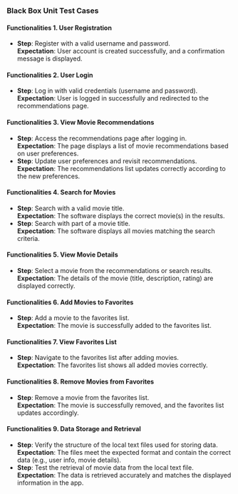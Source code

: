### Black Box Unit Test Cases  

#### Functionalities 1. User Registration  
- **Step**: Register with a valid username and password.  
  **Expectation**: User account is created successfully, and a confirmation message is displayed.  


#### Functionalities 2. User Login  
- **Step**: Log in with valid credentials (username and password).  
  **Expectation**: User is logged in successfully and redirected to the recommendations page.  


#### Functionalities 3. View Movie Recommendations  
- **Step**: Access the recommendations page after logging in.  
  **Expectation**: The page displays a list of movie recommendations based on user preferences.  
- **Step**: Update user preferences and revisit recommendations.  
  **Expectation**: The recommendations list updates correctly according to the new preferences.  

#### Functionalities 4. Search for Movies  
- **Step**: Search with a valid movie title.  
  **Expectation**: The software displays the correct movie(s) in the results.  
- **Step**: Search with part of a movie title.  
  **Expectation**: The software displays all movies matching the search criteria.  


#### Functionalities 5. View Movie Details  
- **Step**: Select a movie from the recommendations or search results.  
  **Expectation**: The details of the movie (title, description, rating) are displayed correctly.  
 

#### Functionalities 6. Add Movies to Favorites  
- **Step**: Add a movie to the favorites list.  
  **Expectation**: The movie is successfully added to the favorites list.  


#### Functionalities 7. View Favorites List  
- **Step**: Navigate to the favorites list after adding movies.  
  **Expectation**: The favorites list shows all added movies correctly.  


#### Functionalities 8. Remove Movies from Favorites  
- **Step**: Remove a movie from the favorites list.  
  **Expectation**: The movie is successfully removed, and the favorites list updates accordingly.  


#### Functionalities 9. Data Storage and Retrieval  
- **Step**: Verify the structure of the local text files used for storing data.  
  **Expectation**: The files meet the expected format and contain the correct data (e.g., user info, movie details).  
- **Step**: Test the retrieval of movie data from the local text file.  
  **Expectation**: The data is retrieved accurately and matches the displayed information in the app.  
